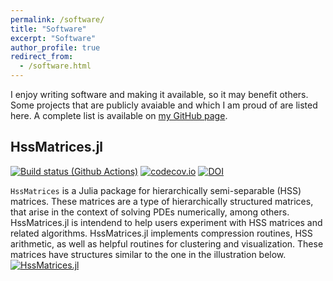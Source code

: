 ```yaml
---
permalink: /software/
title: "Software"
excerpt: "Software"
author_profile: true
redirect_from: 
  - /software.html
---
```


I enjoy writing software and making it available, so it may benefit others. Some projects that are publicly avaiable and which I am proud of are listed here. A complete list is available on [my GitHub page](https://github.com/bonevbs).

## HssMatrices.jl

[![Build status (Github Actions)](https://github.com/bonevbs/HssMatrices.jl/workflows/CI/badge.svg)](https://github.com/bonevbs/HssMatrices.jl/actions)
[![codecov.io](http://codecov.io/github/bonevbs/HssMatrices.jl/coverage.svg?branch=main)](http://codecov.io/github/bonevbs/HssMatrices.jl?branch=main)
[![DOI](https://zenodo.org/badge/DOI/10.5281/zenodo.4696465.svg)](https://doi.org/10.5281/zenodo.4696465)

`HssMatrices` is a Julia package for hierarchically semi-separable (HSS) matrices. These matrices are a type of hierarchically structured matrices, that arise in the context of solving PDEs numerically, among others. HssMatrices.jl is intendend to help users experiment with HSS matrices and related algorithms. HssMatrices.jl implements compression routines, HSS arithmetic, as well as helpful routines for clustering and visualization. These matrices have structures similar to the one in the illustration below.
[![HssMatrices.jl](https://raw.githubusercontent.com/bonevbs/HssMatrices.jl/main/img/plotranks.svg)](https://github.com/bonevbs/HssMatrices.jl)
